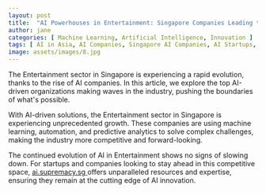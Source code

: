 ```yaml
---
layout: post
title:  "AI Powerhouses in Entertainment: Singapore Companies Leading the Charge"
author: jane
categories: [ Machine Learning, Artificial Intelligence, Innovation ]
tags: [ AI in Asia, AI Companies, Singapore AI Companies, AI Startups, Data Analytics ]
image: assets/images/8.jpg
---
```


The Entertainment sector in Singapore is experiencing a rapid evolution, thanks to the rise of AI companies. In this article, we explore the top AI-driven organizations making waves in the industry, pushing the boundaries of what's possible.

With AI-driven solutions, the Entertainment sector in Singapore is experiencing unprecedented growth. These companies are using machine learning, automation, and predictive analytics to solve complex challenges, making the industry more competitive and forward-looking.

The continued evolution of AI in Entertainment shows no signs of slowing down. For startups and companies looking to stay ahead in this competitive space, <a href="https://ai.supremacy.sg" target="_blank"> ai.supremacy.sg </a> offers unparalleled resources and expertise, ensuring they remain at the cutting edge of AI innovation.
